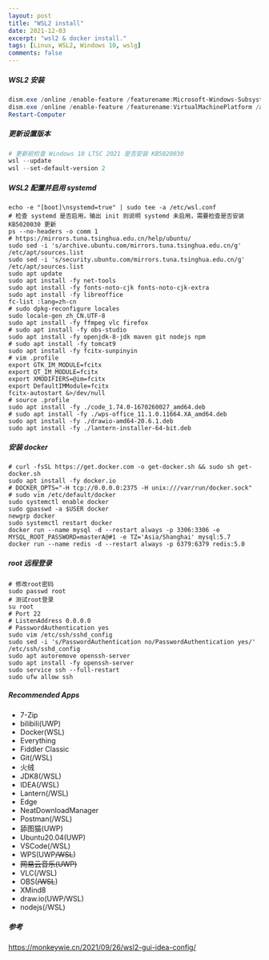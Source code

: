 ```yaml
---
layout: post
title: "WSL2 install"
date: 2021-12-03
excerpt: "wsl2 & docker install."
tags: [Linux, WSL2, Windows 10, wslg]
comments: false
---
```


##### WSL2 安装

```powershell
dism.exe /online /enable-feature /featurename:Microsoft-Windows-Subsystem-Linux /all /norestart
dism.exe /online /enable-feature /featurename:VirtualMachinePlatform /all /norestart
Restart-Computer
```

##### 更新设置版本

```powershell
# 更新前检查 Windows 10 LTSC 2021 是否安装 KB5020030
wsl --update
wsl --set-default-version 2
```

##### WSL2 配置并启用 systemd

```shell
echo -e "[boot]\nsystemd=true" | sudo tee -a /etc/wsl.conf
# 检查 systemd 是否启用，输出 init 则说明 systemd 未启用，需要检查是否安装 KB5020030 更新
ps --no-headers -o comm 1
# https://mirrors.tuna.tsinghua.edu.cn/help/ubuntu/
sudo sed -i 's/archive.ubuntu.com/mirrors.tuna.tsinghua.edu.cn/g' /etc/apt/sources.list
sudo sed -i 's/security.ubuntu.com/mirrors.tuna.tsinghua.edu.cn/g' /etc/apt/sources.list
sudo apt update
sudo apt install -fy net-tools
sudo apt install -fy fonts-noto-cjk fonts-noto-cjk-extra
sudo apt install -fy libreoffice
fc-list :lang=zh-cn
# sudo dpkg-reconfigure locales
sudo locale-gen zh_CN.UTF-8
sudo apt install -fy ffmpeg vlc firefox
# sudo apt install -fy obs-studio
sudo apt install -fy openjdk-8-jdk maven git nodejs npm
# sudo apt install -fy tomcat9
sudo apt install -fy fcitx-sunpinyin
# vim .profile
export GTK_IM_MODULE=fcitx
export QT_IM_MODULE=fcitx
export XMODIFIERS=@im=fcitx
export DefaultIMModule=fcitx
fcitx-autostart &>/dev/null
# source .profile
sudo apt install -fy ./code_1.74.0-1670260027_amd64.deb
# sudo apt install -fy ./wps-office_11.1.0.11664.XA_amd64.deb
sudo apt install -fy ./drawio-amd64-20.6.1.deb
sudo apt install -fy ./lantern-installer-64-bit.deb
```

##### 安装 docker

```shell
# curl -fsSL https://get.docker.com -o get-docker.sh && sudo sh get-docker.sh
sudo apt install -fy docker.io
# DOCKER_OPTS="-H tcp://0.0.0.0:2375 -H unix:///var/run/docker.sock"
# sudo vim /etc/default/docker
sudo systemctl enable docker
sudo gpasswd -a $USER docker
newgrp docker
sudo systemctl restart docker
docker run --name mysql -d --restart always -p 3306:3306 -e MYSQL_ROOT_PASSWORD=masterA@#1 -e TZ='Asia/Shanghai' mysql:5.7
docker run --name redis -d --restart always -p 6379:6379 redis:5.0
```

##### root 远程登录

```shell
# 修改root密码
sudo passwd root
# 测试root登录
su root
# Port 22
# ListenAddress 0.0.0.0
# PasswordAuthentication yes
sudo vim /etc/ssh/sshd_config
sudo sed -i 's/PasswordAuthentication no/PasswordAuthentication yes/' /etc/ssh/sshd_config
sudo apt autoremove openssh-server
sudo apt install -fy openssh-server
sudo service ssh --full-restart
sudo ufw allow ssh
```

##### Recommended Apps

- 7-Zip
- bilibili(UWP)
- Docker(WSL)
- Everything
- Fiddler Classic
- Git(/WSL)
- 火绒
- JDK8(/WSL)
- IDEA(/WSL)
- Lantern(/WSL)
- Edge
- NeatDownloadManager
- Postman(/WSL)
- 舔图猫(UWP)
- Ubuntu20.04(UWP)
- VSCode(/WSL)
- WPS(UWP~~/WSL~~)
- ~~网易云音乐(UWP)~~
- VLC(/WSL)
- OBS(~~/WSL~~)
- XMind8
- draw.io(UWP/WSL)
- nodejs(/WSL)

##### 参考

https://monkeywie.cn/2021/09/26/wsl2-gui-idea-config/

